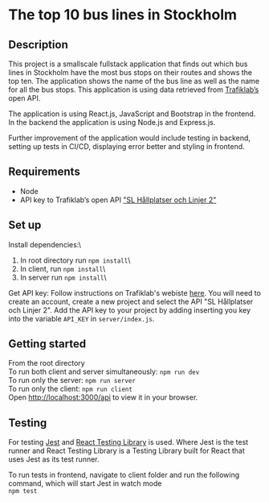 # The top 10 bus lines in Stockholm

## Description

This project is a smallscale fullstack application that finds out which bus lines in Stockholm have the most bus stops on their routes and shows the top ten. The application shows the name of the bus line as well as the name for all the bus stops. This application is using data retrieved from [Trafiklab’s](https://www.trafiklab.se/) open API.

The application is using React.js, JavaScript and Bootstrap in the frontend. In the backend the application is using Node.js and Express.js.

Further improvement of the application would include testing in backend, setting up tests in CI/CD, displaying error better and styling in frontend.

## Requirements

- Node
- API key to Trafiklab’s open API ["SL Hållplatser och Linjer 2"](https://www.trafiklab.se/api/sl-hallplatser-och-linjer-2)

## Set up

Install dependencies:\

1. In root directory run `npm install`\
2. In client, run `npm install`\
3. In server run `npm install`\

Get API key: Follow instructions on Trafiklab's webiste [here](https://www.trafiklab.se/docs/using-trafiklab/getting-api-keys/). You will need to create an account, create a new project and select the API "SL Hållplatser och Linjer 2". Add the API key to your project by adding inserting you key into the variable `API_KEY` in `server/index.js`.

## Getting started

From the root directory\
To run both client and server simultaneously: `npm run dev`\
To run only the server: `npm run server`\
To run only the client: `npm run client`\
Open [http://localhost:3000/api](http://localhost:3000/api) to view it in your browser.

## Testing

For testing [Jest](https://jestjs.io/) and [React Testing Library](https://testing-library.com/docs/react-testing-library/intro/) is used. Where Jest is the test runner and React Testing Library is a Testing Library built for React that uses Jest as its test runner.

To run tests in frontend, navigate to client folder and run the following command, which will start Jest in watch mode\
`npm test`
